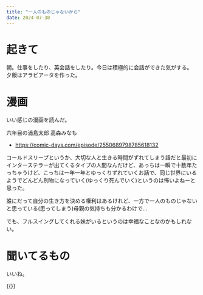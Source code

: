 ```yaml
---
title: "一人のものじゃないから"
date: 2024-07-30
---
```



# 起きて
朝。仕事をしたり、英会話をしたり。今日は積極的に会話ができた気がする。
夕飯はアラビアータを作った。


# 漫画

いい感じの漫画を読んだ。

六年目の浦島太郎 高森みなも
- https://comic-days.com/episode/2550689798785618132

コールドスリープというか、大切な人と生きる時間がずれてしまう話だと最初にインターステラーが出てくるタイプの人間なんだけど、あっちは一瞬で十数年たっちゃうけど、こっちは一年一年とゆっくりずれていくお話で、同じ世界にいるようでどんどん別物になっていく(ゆっくり死んでいく)というのは怖いよねーと思った。

誰にだって自分の生き方を決める権利はあるけれど、一方で一人のものじゃないと思っている(思ってしまう)母親の気持ちも分かるわけで...

でも、フルスイングしてくれる妹がいるというのは幸福なことなのかもしれない。

# 聞いてるもの

いいね。


{{<youtube VnZ4rnWOLFE>}}